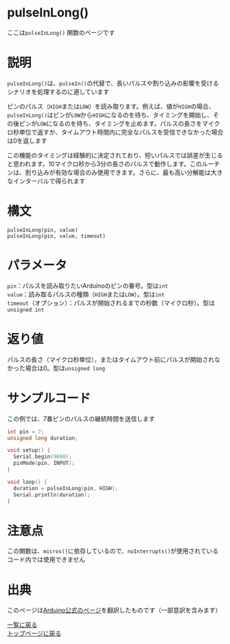 # pulseInLong()

ここは`pulseInLong()` 関数のページです

# 説明

`pulseInLong()`は、`pulseIn()`の代替で、長いパルスや割り込みの影響を受けるシナリオを処理するのに適しています

ピンのパルス（`HIGH`または`LOW`）を読み取ります。例えば、値が`HIGH`の場合、`pulseInLong()`はピンが`LOW`から`HIGH`になるのを待ち、タイミングを開始し、その後ピンが`LOW`になるのを待ち、タイミングを止めます。パルスの長さをマイクロ秒単位で返すか、タイムアウト時間内に完全なパルスを受信できなかった場合は0を返します

この機能のタイミングは経験的に決定されており、短いパルスでは誤差が生じると思われます。10マイクロ秒から3分の長さのパルスで動作します。このルーチンは、割り込みが有効な場合のみ使用できます。さらに、最も高い分解能は大きなインターバルで得られます

# 構文

`pulseInLong(pin, value)`  
`pulseInLong(pin, value, timeout)`

# パラメータ

`pin`：パルスを読み取りたいArduinoのピンの番号。型は`int`  
`value`：読み取るパルスの種類（`HIGH`または`LOW`）。型は`int`  
`timeout`（オプション）：パルスが開始されるまでの秒数（マイクロ秒）。型は`unsigned int`  

# 返り値

パルスの長さ（マイクロ秒単位），またはタイムアウト前にパルスが開始されなかった場合は0。型は`unsigned long`  

# サンプルコード

この例では、7番ピンのパルスの継続時間を送信します

```cpp
int pin = 7;
unsigned long duration;

void setup() {
  Serial.begin(9600);
  pinMode(pin, INPUT);
}

void loop() {
  duration = pulseInLong(pin, HIGH);
  Serial.println(duration);
}
```

# 注意点

この関数は、`micros()`に依存しているので、`noInterrupts()`が使用されているコード内では使用できません

# 出典

このページは[Arduino公式のページ](https://www.arduino.cc/reference/en/language/functions/advanced-io/pulseinlong/)を翻訳したものです（一部意訳を含みます）

[一覧に戻る](https://pages.nchlab.net/Arduino/ref/)  
[トップページに戻る](https://pages.nchlab.net/)
